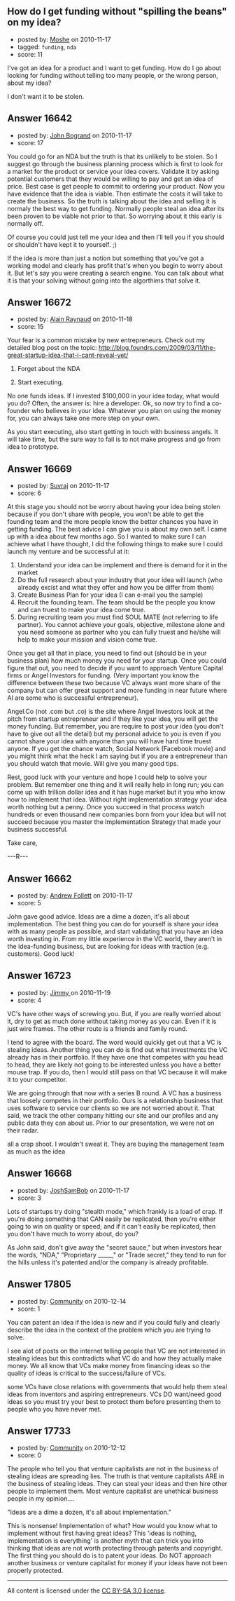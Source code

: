 ## How do I get funding without "spilling the beans" on my idea?

- posted by: [Moshe](https://stackexchange.com/users/-1/4229-moshe) on 2010-11-17
- tagged: `funding`, `nda`
- score: 11

I've got an idea for a product and I want to get funding. How do I go about looking for funding without telling too many people, or the wrong person, about my idea?

I don't want it to be stolen.


## Answer 16642

- posted by: [John Bogrand](https://stackexchange.com/users/-1/3577-john-bogrand) on 2010-11-17
- score: 17

You could go for an NDA but the truth is that its unlikely to be stolen.  So I suggest go through the business planning process which is first to look for a market for the product or service your idea covers.  Validate it by asking potential customers that they would be willing to pay and get an idea of price.  Best case is get people to commit to ordering your product. Now you have evidence that the idea is viable.  Then estimate the costs it will take to create the business.  So the truth is talking about the idea and selling it is normaly the best way to get funding.  Normally people steal an idea after its been proven to be viable not prior to that.  So worrying about it this early is normally off.  

Of course you could just tell me your idea and then I'll tell you if you should or shouldn't have kept it to yourself.  ;)  

If the idea is more than just a notion but something that you've got a working model and clearly has profit that's when you begin to worry about it.  But let's say you were creating a search engine.  You can talk about what it is that your solving without going into the algorthims that solve it.  


## Answer 16672

- posted by: [Alain Raynaud](https://stackexchange.com/users/-1/502-alain-raynaud) on 2010-11-18
- score: 15

Your fear is a common mistake by new entrepreneurs. Check out my detailed blog post on the topic: http://blog.foundrs.com/2009/03/11/the-great-startup-idea-that-i-cant-reveal-yet/

1. Forget about the NDA

2. Start executing.

No one funds ideas. If I invested $100,000 in your idea today, what would you do? Often, the answer is: hire a developer. Ok, so now try to find a co-founder who believes in your idea. Whatever you plan on using the money for, you can always take one more step on your own.

As you start executing, also start getting in touch with business angels. It will take time, but the sure way to fail is to not make progress and go from idea to prototype.


## Answer 16669

- posted by: [Suvraj](https://stackexchange.com/users/-1/5451-suvraj) on 2010-11-17
- score: 6

At this stage you should not be worry about having your idea being stolen because if you don't share with people, you won't be able to get the founding team and the more people know the better chances you have in getting funding. The best advice I can give you is about my own self. I came up with a idea about few months ago. So I wanted to make sure I can achieve what I have thought, I did the following things to make sure I could launch my venture and be successful at it:

 1. Understand your idea can be implement and there is demand for it in the market
 2. Do the full research about your industry that your idea will launch (who already excist         and what they offer and how you be differ from them)
 3. Create Business Plan for your idea (I can e-mail you the sample)
 4. Recruit the founding team. The team should be the people you know and can truest to make your idea come true. 
 5. During recruiting team you must find SOUL MATE (not referring to life partner). You cannot achieve your goals, objective, milestone alone and you need someone as partner who you can fully truest and he/she will help to make your mission and vision come true. 

Once you get all that in place, you need to find out (should be in your business plan) how much money you need for your startup. Once you could figure that out, you need to decide if you want to approach Venture Capital firms or Angel Investors for funding. (Very important you know the difference between these two because VC always want more share of the company but can offer great support and more funding in near future where AI are some who is successful entrepreneur).

Angel.Co (not .com but .co) is the site where Angel Investors look at the pitch from startup entrepreneur and if they like your idea, you will get the money funding. But remember, you are require to post your idea (you don't have to give out all the detail) but my personal advice to you is even if you cannot share your idea with anyone than you will have hard time truest anyone. If you get the chance watch, Social Network (Facebook movie) and you might think what the heck I am saying but if you are a entrepreneur than you should watch that movie. Will give you many good tips. 

Rest, good luck with your venture and hope I could help to solve your problem. But remember one thing and it will really help in long run; you can come up with trillion dollar idea and it has huge market but it you who know how to implement that idea. Without right implementation strategy your idea worth nothing but a penny. Once you succeed in that process watch hundreds or even thousand new companies born from your idea but will not succeed because you master the Implementation Strategy that made your business successful. 


Take care,


---R--- 


## Answer 16662

- posted by: [Andrew Follett](https://stackexchange.com/users/-1/5415-andrew-follett) on 2010-11-17
- score: 5

John gave good advice. Ideas are a dime a dozen, it's all about implementation. The best thing you can do for yourself is share your idea with as many people as possible, and start validating that you have an idea worth investing in. From my little experience in the VC world, they aren't in the idea-funding business, but are looking for ideas with traction (e.g. customers). Good luck!


## Answer 16723

- posted by: [Jimmy ](https://stackexchange.com/users/-1/5469-jimmy) on 2010-11-19
- score: 4

VC's have other ways of screwing you. But, if you are really worried about it, dry to get as much done without taking money as you can. Even if it is just wire frames. The other route is a friends and family round. 

I tend to agree with the board. The word would quickly get out that a VC is stealing ideas. Another thing you can do is find out what investments the VC already has in their portfolio. If they have one that competes with you head to head, they are likely not going to be interested unless you have a better mouse trap. If you do, then I would still pass on that VC because it will make it to your competitor. 

We are going through that now with a series B round. A VC has a business that loosely competes in their portfolio. Ours is a relationship business that uses software to service our clients so we are not worried about it. That said, we track the other company hitting our site and our profiles and any public data they can about us. Prior to our presentation, we were not on their radar. 

all a crap shoot. I wouldn't sweat it. They are buying the management team as much as the idea


## Answer 16668

- posted by: [JoshSamBob](https://stackexchange.com/users/-1/940-joshsambob) on 2010-11-17
- score: 3

Lots of startups try doing "stealth mode," which frankly is a load of crap. If you're doing something that CAN easily be replicated, then you're either going to win on quality or speed; and if it can't easily be replicated, then you don't have much to worry about, do you?

As John said, don't give away the "secret sauce," but when investors hear the words, "NDA," "Proprietary _____," or "Trade secret," they tend to run for the hills unless it's patented and/or the company is already profitable.


## Answer 17805

- posted by: [Community](https://stackexchange.com/users/-1/-1-community) on 2010-12-14
- score: 1

You can patent an idea if the idea is new and if you could fully and clearly describe the idea in the context of the problem which you are trying to solve.  

I see alot of posts on the internet telling people that VC are not interested in stealing ideas but this contradicts what VC do and how they actually make money. We all know that VCs make money from financing ideas so the quality of ideas is critical to the success/failure of VCs. 

some VCs have close relations with governments that would help them steal ideas from inventors and aspiring entrepreneurs. VCs DO want/need good ideas so you must try your best to protect them before presenting them to people who you have never met.  


## Answer 17733

- posted by: [Community](https://stackexchange.com/users/-1/-1-community) on 2010-12-12
- score: 0

The people who tell you that venture capitalists are not in the business of stealing ideas are spreading lies. The truth is that venture capitalists ARE in the business of stealing ideas. They can steal your ideas and then hire other people to implement them. Most venture capitalist are unethical business people in my opinion....

"Ideas are a dime a dozen, it's all about implementation."

This is nonsense! Implementation of what? How would you know what to implement without first having great ideas? This 'ideas is nothing, implementation is everything' is another myth that can trick you into thinking that ideas are not worth protecting through patents and copyright. The first thing you should do is to patent your ideas. Do NOT approach another business or venture capitalist for money if your ideas have not been properly protected. 



---

All content is licensed under the [CC BY-SA 3.0 license](https://creativecommons.org/licenses/by-sa/3.0/).
